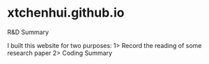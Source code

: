 # xtchenhui.github.io
R&amp;D Summary

I built this website for two purposes:
1> Record the reading of some research paper
2> Coding Summary
